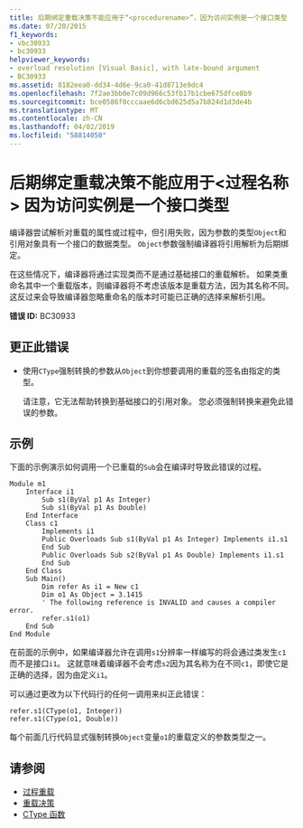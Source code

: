 ```yaml
---
title: 后期绑定重载决策不能应用于“<procedurename>”，因为访问实例是一个接口类型
ms.date: 07/20/2015
f1_keywords:
- vbc30933
- bc30933
helpviewer_keywords:
- overload resolution [Visual Basic], with late-bound argument
- BC30933
ms.assetid: 8182eea0-dd34-4d6e-9ca0-41d8713e9dc4
ms.openlocfilehash: 7f2ae3bb0e7c09d966c53fb17b1cbe675dfce8b9
ms.sourcegitcommit: bce0586f0cccaae6d6cbd625d5a7b824d1d3de4b
ms.translationtype: MT
ms.contentlocale: zh-CN
ms.lasthandoff: 04/02/2019
ms.locfileid: "58814050"
---
```

# <a name="latebound-overload-resolution-cannot-be-applied-to-procedurename-because-the-accessing-instance-is-an-interface-type"></a>后期绑定重载决策不能应用于\<过程名称 > 因为访问实例是一个接口类型
编译器尝试解析对重载的属性或过程中，但引用失败，因为参数的类型`Object`和引用对象具有一个接口的数据类型。 `Object`参数强制编译器将引用解析为后期绑定。  
  
 在这些情况下，编译器将通过实现类而不是通过基础接口的重载解析。 如果类重命名其中一个重载版本，则编译器将不考虑该版本是重载方法，因为其名称不同。 这反过来会导致编译器忽略重命名的版本时可能已正确的选择来解析引用。  
  
 **错误 ID:** BC30933  
  
## <a name="to-correct-this-error"></a>更正此错误  
  
-   使用`CType`强制转换的参数从`Object`到你想要调用的重载的签名由指定的类型。  
  
     请注意，它无法帮助转换到基础接口的引用对象。 您必须强制转换来避免此错误的参数。  
  
## <a name="example"></a>示例  
 下面的示例演示如何调用一个已重载的`Sub`会在编译时导致此错误的过程。  
  
```  
Module m1  
    Interface i1  
        Sub s1(ByVal p1 As Integer)  
        Sub s1(ByVal p1 As Double)  
    End Interface  
    Class c1  
        Implements i1  
        Public Overloads Sub s1(ByVal p1 As Integer) Implements i1.s1  
        End Sub  
        Public Overloads Sub s2(ByVal p1 As Double) Implements i1.s1  
        End Sub  
    End Class  
    Sub Main()  
        Dim refer As i1 = New c1  
        Dim o1 As Object = 3.1415  
        ' The following reference is INVALID and causes a compiler error.  
        refer.s1(o1)   
    End Sub  
End Module  
```  
  
 在前面的示例中，如果编译器允许在调用`s1`分辨率一样编写的将会通过类发生`c1`而不是接口`i1`。 这就意味着编译器不会考虑`s2`因为其名称为在不同`c1`，即使它是正确的选择，因为由定义`i1`。  
  
 可以通过更改为以下代码行的任何一调用来纠正此错误：  
  
```  
refer.s1(CType(o1, Integer))  
refer.s1(CType(o1, Double))  
```  
  
 每个前面几行代码显式强制转换`Object`变量`o1`的重载定义的参数类型之一。  
  
## <a name="see-also"></a>请参阅

- [过程重载](../../../visual-basic/programming-guide/language-features/procedures/procedure-overloading.md)
- [重载决策](../../../visual-basic/programming-guide/language-features/procedures/overload-resolution.md)
- [CType 函数](../../../visual-basic/language-reference/functions/ctype-function.md)
